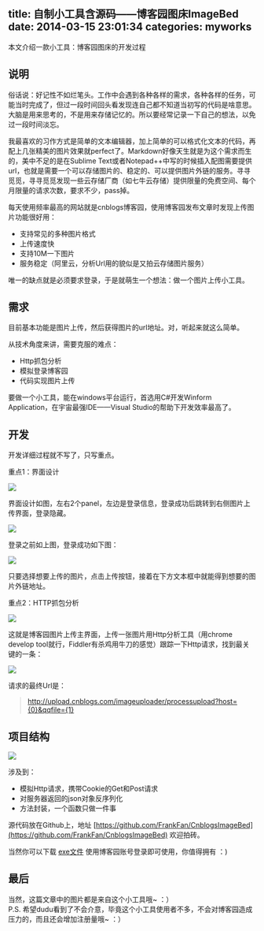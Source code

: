 title: 自制小工具含源码——博客园图床ImageBed
date: 2014-03-15 23:01:34
categories: myworks
---

本文介绍一款小工具：博客园图床的开发过程

<!-- more -->

## 说明
俗话说：好记性不如烂笔头。工作中会遇到各种各样的需求，各种各样的任务，可能当时完成了，但过一段时间回头看发现连自己都不知道当初写的代码是啥意思。大脑是用来思考的，不是用来存储记忆的。所以要经常记录一下自己的想法，以免过一段时间淡忘。

我最喜欢的习作方式是简单的文本编辑器，加上简单的可以格式化文本的代码，再配上几张精美的图片效果就perfect了。Markdown好像天生就是为这个需求而生的，美中不足的是在Sublime Text或者Notepad++中写的时候插入配图需要提供url，也就是需要一个可以存储图片的、稳定的、可以提供图片外链的服务。寻寻觅觅，寻寻觅觅发现一些云存储厂商（如七牛云存储）提供限量的免费空间、每个月限量的请求次数，要求不少，pass掉。

每天使用频率最高的网站就是cnblogs博客园，使用博客园发布文章时发现上传图片功能很好用：

- 支持常见的多种图片格式
- 上传速度快
- 支持10M一下图片
- 服务稳定（阿里云，分析Url用的貌似是又拍云存储图片服务）

唯一的缺点就是必须要求登录，于是就萌生一个想法：做一个图片上传小工具。

## 需求
目前基本功能是图片上传，然后获得图片的url地址。对，听起来就这么简单。

从技术角度来讲，需要克服的难点：

- Http抓包分析
- 模拟登录博客园
- 代码实现图片上传

要做一个小工具，能在windows平台运行，首选用C#开发Winform Application，在宇宙最强IDE——Visual Studio的帮助下开发效率最高了。

## 开发
开发详细过程就不写了，只写重点。

重点1：界面设计

![][1]

界面设计如图，左右2个panel，左边是登录信息，登录成功后跳转到右侧图片上传界面，登录隐藏。

![][2]

登录之前如上图，登录成功如下图：

![][3]

只要选择想要上传的图片，点击上传按钮，接着在下方文本框中就能得到想要的图片外链地址。

重点2：HTTP抓包分析

![][4]

这就是博客园图片上传主界面，上传一张图片用Http分析工具（用chrome develop tool就行，Fiddler有杀鸡用牛刀的感觉）跟踪一下Http请求，找到最关键的一条：

![][5]

请求的最终Url是：
> http://upload.cnblogs.com/imageuploader/processupload?host={0}&qqfile={1}

## 项目结构
![][6]

涉及到：

* 模拟Http请求，携带Cookie的Get和Post请求
* 对服务器返回的json对象反序列化
* 方法封装，一个函数只做一件事

源代码放在Github上，地址 [https://github.com/FrankFan/CnblogsImageBed](https://github.com/FrankFan/CnblogsImageBed)
欢迎拍砖。

当然你可以下载 [exe文件](https://github.com/FrankFan/CnblogsImageBed/releases/download/v2.0/CnblogsImageBed.exe) 使用博客园账号登录即可使用，你值得拥有 ：)

## 最后
当然，这篇文章中的图片都是来自这个小工具哦~ ：） <br />
P.S. 希望dudu看到了不会介意，毕竟这个小工具使用者不多，不会对博客园造成压力的，而且还会增加注册量哦~ ：）


[1]: http://images.cnitblog.com/other/282019/201403/151439438553796
[2]: http://images.cnitblog.com/other/282019/201403/151442576052938
[3]: http://images.cnitblog.com/other/282019/201403/151444083246499
[4]: http://images.cnitblog.com/other/282019/201403/151448179803028
[5]: http://images.cnitblog.com/other/282019/201403/200025517407526
[6]: http://images.cnitblog.com/other/282019/201403/151506322931344

